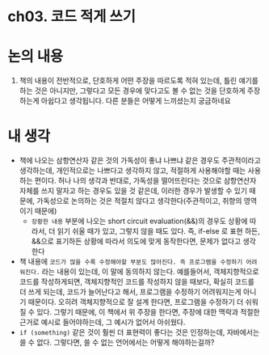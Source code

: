 # ch03. 코드 적게 쓰기

# 논의 내용

1. 책의 내용이 전반적으로, 단호하게 어떤 주장을 따르도록 적혀 있는데, 틀린 얘기를 하는 것은 아니지만, 그렇다고 모든 경우에 맞다고도 볼 수 없는 것을 단호하게 주장하는게 아쉽다고 생각됩니다. 다른 분들은 어떻게 느끼셨는지 궁금하네요

# 내 생각

- 책에 나오는 삼항연산자 같은 것의 가독성이 좋냐 나쁘냐 같은 경우도 주관적이라고 생각하는데, 개인적으로는 나쁘다고 생각하지 않고, 적절하게 사용해야할 때는 사용하는 편이다. 허나 나의 생각과 반대로, 가독성을 떨어뜨린다는 것으로 삼항연산자 자체를 쓰지 말자고 하는 경우도 있을 것 같은데, 이러한 경우가 발생할 수 있기 때문에, 가독성으로 논의하는 것은 적절치 않다고 생각한다(주관적이고, 취향의 영역이기 때문에)
    - `장황한 내용` 부분에 나오는 short circuit evaluation(&&)의 경우도 상황에 따라서, 더 읽기 쉬울 때가 있고, 그렇지 않을 때도 있다. 즉, if-else 로 표현 하든, &&으로 표기하든 상황에 따라서 의도에 맞게 동작한다면, 문제가 없다고 생각한다
- 책 내용에 `코드가 많을 수록 수정해야할 부분도 많아진다. 즉 프로그램을 수정하기 어려워진다.` 라는 내용이 있는데, 이 말에 동의하지 않는다. 예를들어서, 객체지향적으로 코드를 작성하게되면, 객체지향적인 코드를 작성하지 않을 때보다, 확실히 코드를 더 쓰게 되는데, 코드가 늘어난다고 해서, 프로그램을 수정하기 어려워지는게 아니기 때문이다. 오히려 객체지향적으로 잘 설계 한다면, 프로그램을 수정하기 더 쉬워질 수 있다. 그렇기 때문에, 이 책에서 위 주장을 한다면, 주장에 대한 맥락과 적절한 근거로 예시로 들어야하는데, 그 예시가 없어서 아쉬웠다.
- `if (something)` 같은 것이 훨씬 더 표현력이 좋다는 것은 인정하는데, 자바에서는 쓸 수 없다. 그렇다면, 쓸 수 없는 언어에서는 어떻게 해야하는걸까?